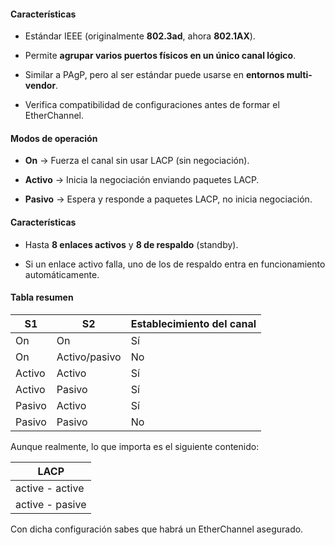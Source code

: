 #### Características

- Estándar IEEE (originalmente **802.3ad**, ahora **802.1AX**).
    
- Permite **agrupar varios puertos físicos en un único canal lógico**.
    
- Similar a PAgP, pero al ser estándar puede usarse en **entornos multi-vendor**.
    
- Verifica compatibilidad de configuraciones antes de formar el EtherChannel.
    

#### Modos de operación

- **On** → Fuerza el canal sin usar LACP (sin negociación).
    
- **Activo** → Inicia la negociación enviando paquetes LACP.
    
- **Pasivo** → Espera y responde a paquetes LACP, no inicia negociación.
    

#### Características

- Hasta **8 enlaces activos** y **8 de respaldo** (standby).
    
- Si un enlace activo falla, uno de los de respaldo entra en funcionamiento automáticamente.

#### Tabla resumen

| S1     | S2            | Establecimiento del canal |
| ------ | ------------- | ------------------------- |
| On     | On            | Sí                        |
| On     | Activo/pasivo | No                        |
| Activo | Activo        | Sí                        |
| Activo | Pasivo        | Sí                        |
| Pasivo | Activo        | Sí                        |
| Pasivo | Pasivo        | No                        |
Aunque realmente, lo que importa es el siguiente contenido:

| LACP            |
| --------------- |
| active - active |
| active - pasive |

Con dicha configuración sabes que habrá un EtherChannel asegurado.